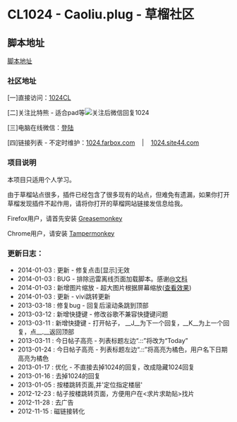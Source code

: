 CL1024 - Caoliu.plug - 草榴社区
===========

## 脚本地址

[脚本地址](http://userscripts.org/scripts/show/151695)

<h3>社区地址</h3>

<p>[一]直接访问：<a href="http://cl.man.lv/index.php?u=225503&ext=b005f" target="_blank">1024CL</a></p>

<p>[二]关注比特熊 - 适合pad等<img src="http://img-fotki.yandex.ru/get/6714/140361620.5/0_11cf1b_a177132d_XS.jpg" />关注后微信回复1024</p>

<p>[三]电脑在线微信：<a href="https://wx.qq.com/" target="_blank">登陆</a></p>

<p>[四]链接列表 - 不定时维护：<a href="http://1024.farbox.com/" target="_blank">1024.farbox.com</a> &nbsp;&nbsp; | &nbsp;&nbsp; <a href="http://1024.site44.com" target="_blank">1024.site44.com</a>
</p>


<h3>项目说明</h3>

<p>本项目只适用个人学习。</p>

<p>由于草榴站点很多，插件已经包含了很多现有的站点，但难免有遗漏，如果你打开草榴发现插件不起作用，请将你打开的草榴网站链接发信息给我。</p>

<p>Firefox用户，请首先安装 <a target="_blank" href="https://addons.mozilla.org/zh-CN/firefox/addon/greasemonkey/versions/">Greasemonkey</a></p>

<p>Chrome用户，请安装 <a target="_blank" href="http://pan.baidu.com/share/link?shareid=228403&uk=822296948">Tampermonkey</a></p>

<h3>更新日志：</h3>

<ul>
<li>2014-01-03 : 更新 - 修复点击[显示]无效</li>
<li>2014-01-03 : BUG - 排除迅雷离线页面加载脚本。感谢<a target="_blank" href="http://userscripts.org/users/498061">@文科</a></li>
<li>2014-01-03 : 新增图片缩放 - 超大图片根据屏幕缩放(<a target="_blank" href="http://cl.man.lv/htm_data/7/1312/1001084.html">查看效果</a>)</li>
<li>2014-01-03 : 更新 - vivi跳转更新</li>
<li>2013-03-18 : 修复bug - 回复后滚动条跳到顶部</li>
<li>2013-03-12 : 新增快捷键 - 修改谷歌不兼容快捷键问题</li>
<li>2013-03-11 : 新增快捷键 - 打开帖子， __J__为下一个回复，__K__为上一个回复，点__.__返回顶部</li>
<li>2013-03-11 : 今日帖子高亮 - 列表标题左边“.::”将改为“Today”</li>
<li>2013-01-24 : 今日帖子高亮 - 列表标题左边“.::”将高亮为橘色，用户名下日期高亮为橘色</li>
<li>2013-01-17 : 优化 - 不直接去掉1024的回复，改成隐藏1024回复</li>
<li>2013-01-16 : 去掉1024的回复</li>
<li>2013-01-05 : 按楼跳转页面,并'定位指定楼层'</li>
<li>2012-12-23 : 帖子按楼跳转页面，方便用户在&lt;求片求助贴>找片</li>
<li>2012-11-28 : 去广告</li>
<li>2012-11-15 : 磁链接转化</li>
</ul>
